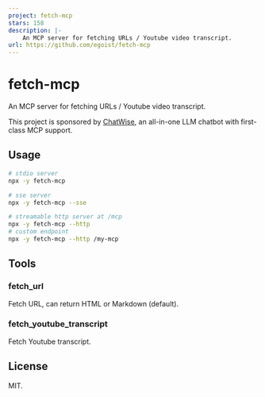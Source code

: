 ```yaml
---
project: fetch-mcp
stars: 158
description: |-
    An MCP server for fetching URLs / Youtube video transcript.
url: https://github.com/egoist/fetch-mcp
---
```


# fetch-mcp

An MCP server for fetching URLs / Youtube video transcript.

This project is sponsored by [ChatWise](https://chatwise.app), an all-in-one LLM chatbot with first-class MCP support.

## Usage

```bash
# stdio server
npx -y fetch-mcp

# sse server
npx -y fetch-mcp --sse

# streamable http server at /mcp
npx -y fetch-mcp --http
# custom endpoint
npx -y fetch-mcp --http /my-mcp
```

## Tools

### fetch_url

Fetch URL, can return HTML or Markdown (default).

### fetch_youtube_transcript

Fetch Youtube transcript.

## License

MIT.

